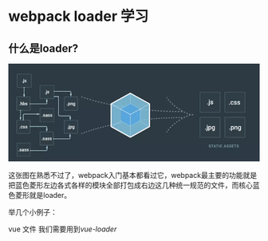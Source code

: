 # webpack loader 学习

## 什么是loader?

![](./loading-pic.webp)

这张图在熟悉不过了，webpack入门基本都看过它，webpack最主要的功能就是把蓝色菱形左边各式各样的模块全部打包成右边这几种统一规范的文件，而核心蓝色菱形就是loader。

举几个小例子：

vue 文件 我们需要用到*vue-loader*